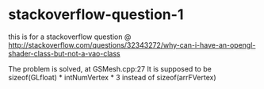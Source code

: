 # stackoverflow-question-1
this is for a stackoverflow question @ http://stackoverflow.com/questions/32343272/why-can-i-have-an-opengl-shader-class-but-not-a-vao-class

The problem is solved, at GSMesh.cpp:27
It is supposed to be sizeof(GLfloat) * intNumVertex * 3 instead of sizeof(arrFVertex)
